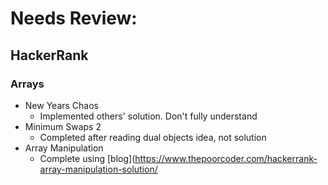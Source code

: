 # Needs Review:

## HackerRank

### Arrays
* New Years Chaos
  * Implemented others' solution. Don't fully understand
* Minimum Swaps 2
  * Completed after reading dual objects idea, not solution
* Array Manipulation
  * Complete using [blog](https://www.thepoorcoder.com/hackerrank-array-manipulation-solution/